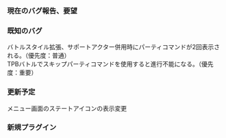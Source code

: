 ### 現在のバグ報告、要望


### 既知のバグ
バトルスタイル拡張、サポートアクター併用時にパーティコマンドが2回表示される。（優先度：普通）  
TPBバトルでスキップパーティコマンドを使用すると進行不能になる。（優先度：重要）  

### 更新予定
メニュー画面のステートアイコンの表示変更  


### 新規プラグイン

